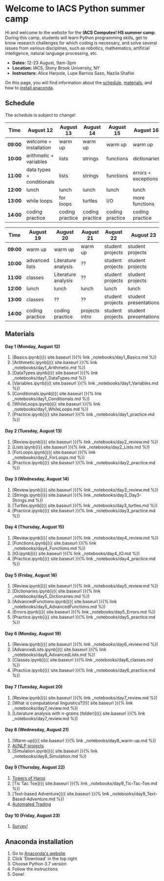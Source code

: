 # Welcome to IACS Python summer camp

Hi and welcome to the website for the **IACS Computes! HS summer camp**. During this camp, students will learn Python programming skills, get to know research challenges for which coding is necessary, and solve several issues from various disciplines, such as robotics, mathematics, artificial intelligence, natural language processing, etc.

- **Dates:** 12-23 August, 9am-3pm
- **Location:** IACS, Stony Brook University, NY
- **Instructors:** Alice Harpole, Lupe Barrios Sazo, Nazila Shafiei

On this page, you will find information about the [schedule](#schedule), [materials](#materials), and how to [install anaconda](#anaconda-installation).


## Schedule

The schedule is subject to change!

Time | August 12 | August 13 | August 14 | August 15 | August 16
---------- | ---------- | ---------- | ---------- | ---------- | ----------
**09:00** | welcome + installation | warm up | warm up | warm up | warm up
**10:00** | arithmetic + variables | lists | strings | functions | dictionaries
**11:00** | data types + conditionals | lists | strings | functions | errors + exceptions
**12:00** | lunch | lunch | lunch | lunch | lunch
**13:00** | while loops | for loops | turtles | I/O | more functions
**14:00** | coding practice | coding practice | coding practice | coding practice | coding practice

Time | August 19 | August 20 | August 21 | August 22 | August 23
---------- | ---------- | ---------- | ---------- | ---------- | ----------
**09:00** | warm up | warm up | warm up | student projects | student projects
**10:00** | advanced lists | Literature analysis | ?? | student projects | student projects
**11:00** | classes | Literature analysis | ?? | student projects | student projects
**12:00** | lunch | lunch | lunch | lunch | lunch
**13:00** | classes | ?? | ?? | student projects | student presentations
**14:00** | coding practice | coding practice | projects intro | student projects | student presentations


## Materials
#### Day 1 (Monday, August 12)
1. [Basics.ipynb]({{ site.baseurl }}{% link _notebooks/day1_Basics.md %})
2. [Arithmetic.ipynb]({{ site.baseurl }}{% link _notebooks/day1_Arithmetic.md %})
3. [DataTypes.ipynb]({{ site.baseurl }}{% link _notebooks/day1_DataTypes.md %})
4. [Variables.ipynb]({{ site.baseurl }}{% link _notebooks/day1_Variables.md %})
5. [Conditionals.ipynb]({{ site.baseurl }}{% link _notebooks/day1_Conditionals.md %})
6. [WhileLoops.ipynb]({{ site.baseurl }}{% link _notebooks/day1_WhileLoops.md %})
7. [Practice.ipynb]({{ site.baseurl }}{% link _notebooks/day1_practice.md %})

#### Day 2 (Tuesday, August 13)
1. [Review.ipynb]({{ site.baseurl }}{% link _notebooks/day2_review.md %})
2. [Lists.ipynb]({{ site.baseurl }}{% link _notebooks/day2_Lists.md %})
3. [ForLoops.ipynb]({{ site.baseurl }}{% link _notebooks/day2_ForLoops.md %})
4. [Practice.ipynb]({{ site.baseurl }}{% link _notebooks/day2_practice.md %})

#### Day 3 (Wednesday, August 14)
1. [Review.ipynb]({{ site.baseurl }}{% link _notebooks/day3_review.md %})
1. [Strings.ipynb]({{ site.baseurl }}{% link _notebooks/day3_Day3-Strings.md %})
2. [Turtles.ipynb]({{ site.baseurl }}{% link _notebooks/day3_turtles.md %})
7. [Practice.ipynb]({{ site.baseurl }}{% link _notebooks/day3_practice.md %})

#### Day 4 (Thursday, August 15)
1. [Review.ipynb]({{ site.baseurl }}{% link _notebooks/day4_review.md %})
1. [Functions.ipynb]({{ site.baseurl }}{% link _notebooks/day4_Functions.md %})
2. [IO.ipynb]({{ site.baseurl }}{% link _notebooks/day4_IO.md %})
7. [Practice.ipynb]({{ site.baseurl }}{% link _notebooks/day4_practice.md %})

#### Day 5 (Friday, August 16)
1. [Review.ipynb]({{ site.baseurl }}{% link _notebooks/day5_review.md %})
1. [Dictionaries.ipynb]({{ site.baseurl }}{% link _notebooks/day5_Dictionaries.md %})
2. [AdvancedFunctions.ipynb]({{ site.baseurl }}{% link _notebooks/day5_AdvancedFunctions.md %})
3. [Errors.ipynb]({{ site.baseurl }}{% link _notebooks/day5_Errors.md %})
7. [Practice.ipynb]({{ site.baseurl }}{% link _notebooks/day5_practice.md %})

#### Day 6 (Monday, August 19)
1. [Review.ipynb]({{ site.baseurl }}{% link _notebooks/day6_review.md %})
1. [AdvancedLists.ipynb]({{ site.baseurl }}{% link _notebooks/day6_AdvancedLists.md %})
2. [Classes.ipynb]({{ site.baseurl }}{% link _notebooks/day6_classes.md %})
3. [Practice.ipynb]({{ site.baseurl }}{% link _notebooks/day6_practice.md %})

#### Day 7 (Tuesday, August 20)
1. [Review.ipynb]({{ site.baseurl }}{% link _notebooks/day7_review.md %})
1. [What is computational linguistics?]({{ site.baseurl }}{% link _notebooks/day7_review.md %})
2. [Literature analysis with n-grams (folder)]({{ site.baseurl }}{% link _notebooks/day7_review.md %})

#### Day 8 (Wednesday, August 21)
1. [Warm-up]({{ site.baseurl }}{% link _notebooks/day8_warm-up.md %})
2. [AI/NLP projects]()
3. [Simulation.ipynb]({{ site.baseurl }}{% link _notebooks/day8_Simulation.md %})

#### Day 9 (Thursday, August 22)
1. [Towers of Hanoi](=)
2. [Tic Tac Toe]({{ site.baseurl }}{% link _notebooks/day9_Tic-Tac-Toe.md %})
3. [Text-based Adventure]({{ site.baseurl }}{% link _notebooks/day9_Text-Based-Adventure.md %})
4. [Automated Trading]()

#### Day 10 (Friday, August 23)
1. [Survey!]()

## Anaconda installation

1. Go to [Anaconda's website](https://www.anaconda.com/)
2. Click 'Download' in the top right
3. Choose Python 3.7 version
4. Follow the instructions
5. Done!
